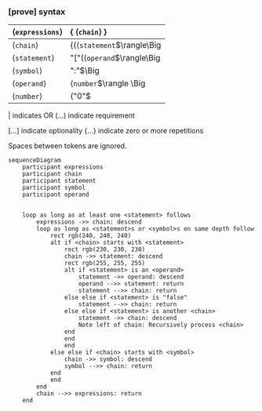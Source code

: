 ### [prove] syntax

| $\langle$`expressions`$\rangle$ | $\Big\{$ $\langle$`chain`$\rangle$ $\Big\}$                  |
| :------------------------------ | :----------------------------------------------------------- |
| $\langle$`chain`$\rangle$       | $\bigg\{\Big(\langle$`statement`$\rangle\Big|\langle$`symbol`$\rangle\Big)\bigg\}$ $\langle$`statement`$\rangle$$\bigg\{\Big(\langle$`statement`$\rangle\Big|\langle$`symbol`$\rangle\Big)\bigg\}$ |
| $\langle$`statement`$\rangle$   | "["$\Big(\langle$`operand`$\rangle\Big|\langle$`chain`$\rangle\Big|$"false"$\Big)$"]" |
| $\langle$`symbol`$\rangle$      | ":"$\Big|\bigg\{$"\\"$\big($"a"$|\dots|$"z"$|$"A"$|\dots|$"Z"$\big)\Big\{\big($"a"$|\dots|$"z"$|$"A"$|\dots|$"Z"$|$"0"$|\dots|$"9"$|$"_"$\big)\Big\}\bigg\}$ |
| $\langle$`operand`$\rangle$     | $\langle$`number`$\rangle \Big| \big($"a"$|\dots|$"z"$|$"A"$|\dots|$"Z"$\big)\Big\{\big($"a"$|\dots|$"z"$|$"A"$|\dots|$"Z"$|$"0"$|\dots|$"9"$|$"_"$\big)\Big\}$ |
| $\langle$`number`$\rangle$      | $\big($"0"$|\dots|$"9"$\big)\Big\{\big($"0"$|\dots|$"9"$\big)\Big\}$ |

 $|$ 			indicates OR			      	  $\big(\dots\big)$ 			indicate requirement

$\Big[\dots\Big]$ 	indicate optionality			$\Big\{\dots\Big\}$			indicate zero or more repetitions

Spaces between tokens are ignored.

```mermaid
sequenceDiagram
    participant expressions
    participant chain
    participant statement
    participant symbol
    participant operand
    
   
    loop as long as at least one <statement> follows
    	expressions ->> chain: descend
    	loop as long as <statement>s or <symbol>s on same depth follow
    		rect rgb(240, 240, 240)
    		alt if <chain> starts with <statement>
    			rect rgb(230, 230, 230)
    			chain ->> statement: descend
    			rect rgb(255, 255, 255)
    			alt if <statement> is an <operand>
    				statement ->> operand: descend
    				operand -->> statement: return
    				statement -->> chain: return
    			else else if <statement> is "false"
    				statement -->> chain: return
    			else else if <statement> is another <chain>
    				statement ->> chain: descend
    				Note left of chain: Recursively process <chain>
    			end
    			end
    			end
    		else else if <chain> starts with <symbol>
    			chain ->> symbol: descend
    			symbol -->> chain: return
    		end
    		end
    	end
    	chain -->> expressions: return
    end
```
